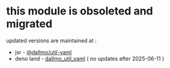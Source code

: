 # this module is obsoleted and migrated

updated versions are maintained at : 
- jsr - [@dallmo/util-yaml][link-2]
- deno land - [dallmo_util_yaml][link-1] ( no updates after 2025-06-11 )

[comments]: ------------------------------------
[link-1]: https://deno.land/x/dallmo_util_yaml
[link-2]: https://jsr.io/@dallmo/util-yaml
